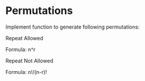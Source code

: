 # Permutations

Implement function to generate following permutations:

Repeat Allowed

Formula: n^r

Repeat Not Allowed

Formula: n!/(n-r)!
